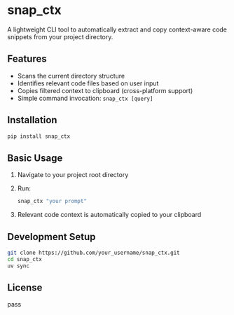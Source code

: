 # snap_ctx

A lightweight CLI tool to automatically extract and copy context-aware code snippets from your project directory.

## Features

- Scans the current directory structure
- Identifies relevant code files based on user input
- Copies filtered context to clipboard (cross-platform support)
- Simple command invocation: `snap_ctx [query]`

## Installation

```bash
pip install snap_ctx
```

## Basic Usage

1. Navigate to your project root directory
2. Run:

   ```bash
   snap_ctx "your prompt"
   ```

3. Relevant code context is automatically copied to your clipboard

## Development Setup

```bash
git clone https://github.com/your_username/snap_ctx.git
cd snap_ctx
uv sync
```

## License

pass
